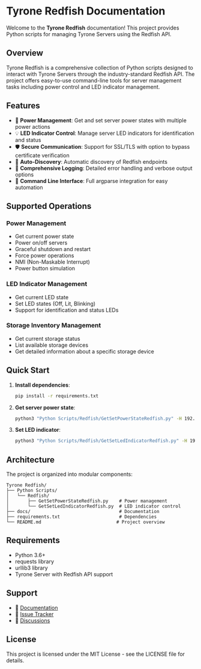 # Tyrone Redfish Documentation

Welcome to the **Tyrone Redfish** documentation! This project provides Python scripts for managing Tyrone Servers using the Redfish API.

## Overview

Tyrone Redfish is a comprehensive collection of Python scripts designed to interact with Tyrone Servers through the industry-standard Redfish API. The project offers easy-to-use command-line tools for server management tasks including power control and LED indicator management.

## Features

- 🔌 **Power Management**: Get and set server power states with multiple power actions
- 💡 **LED Indicator Control**: Manage server LED indicators for identification and status
- 🛡️ **Secure Communication**: Support for SSL/TLS with option to bypass certificate verification
- 🎯 **Auto-Discovery**: Automatic discovery of Redfish endpoints
- 📝 **Comprehensive Logging**: Detailed error handling and verbose output options
- 🔧 **Command Line Interface**: Full argparse integration for easy automation

## Supported Operations

### Power Management
- Get current power state
- Power on/off servers
- Graceful shutdown and restart
- Force power operations
- NMI (Non-Maskable Interrupt)
- Power button simulation

### LED Indicator Management
- Get current LED state
- Set LED states (Off, Lit, Blinking)
- Support for identification and status LEDs


### Storage Inventory Management
- Get current storage status
- List available storage devices
- Get detailed information about a specific storage device

## Quick Start

1. **Install dependencies**:
   ```bash
   pip install -r requirements.txt
   ```

2. **Get server power state**:
   ```bash
   python3 "Python Scripts/Redfish/GetSetPowerStateRedfish.py" -H 192.168.1.100 -u admin -p password --get
   ```

3. **Set LED indicator**:
   ```bash
   python3 "Python Scripts/Redfish/GetSetLedIndicatorRedfish.py" -H 192.168.1.100 -u admin -p password --set Lit
   ```

## Architecture

The project is organized into modular components:

```
Tyrone Redfish/
├── Python Scripts/
│   └── Redfish/
│       ├── GetSetPowerStateRedfish.py    # Power management
│       └── GetSetLedIndicatorRedfish.py  # LED indicator control
├── docs/                                 # Documentation
├── requirements.txt                      # Dependencies
└── README.md                            # Project overview
```

## Requirements

- Python 3.6+
- requests library
- urllib3 library
- Tyrone Server with Redfish API support

## Support

- 📖 [Documentation](getting-started/installation.md)
- 🐛 [Issue Tracker](https://github.com/Netweb-Technologies/Tyrone-Redfish/issues)
- 💬 [Discussions](https://github.com/Netweb-Technologies/Tyrone-Redfish/discussions)

## License

This project is licensed under the MIT License - see the LICENSE file for details.
